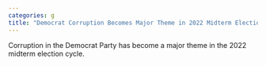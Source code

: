 ```yaml
---
categories: g
title: "Democrat Corruption Becomes Major Theme in 2022 Midterm Election Cycle"
---
```

Corruption in the Democrat Party has become a major theme in the 2022 midterm election cycle. 